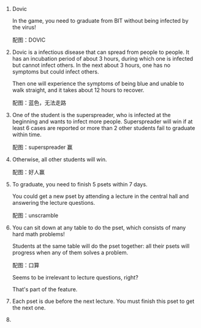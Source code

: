 1. Dovic

   In the game, you need to graduate from BIT without being infected by the virus!

   配图：DOVIC

2. Dovic is a infectious disease that can spread from people to people. It has an incubation period of about 3 hours, during which one is infected but cannot infect others. In the next about 3 hours, one has no symptoms but could infect others. 

   Then one will experience the symptoms of being blue and unable to walk straight, and it takes about 12 hours to recover. 

   配图：蓝色，无法走路

3. One of the student is the superspreader, who is infected at the beginning and wants to infect more people. Superspreader will win if at least 6 cases are reported or more than 2 other students fail to graduate within time.

   配图：superspreader 赢

4. Otherwise, all other students will win. 

   配图：好人赢

5. To graduate, you need to finish 5 psets within 7 days. 

   You could get a new pset by attending a lecture in the central hall and answering the lecture questions. 

   配图：unscramble

6. You can sit down at any table to do the pset, which consists of many hard math problems!

   Students at the same table will do the pset together: all their psets will progress when any of them solves a problem. 

   配图：口算

   Seems to be irrelevant to lecture questions, right? 

   That's part of the feature. 

7. Each pset is due before the next lecture. You must finish this pset to get the next one. 

8. 